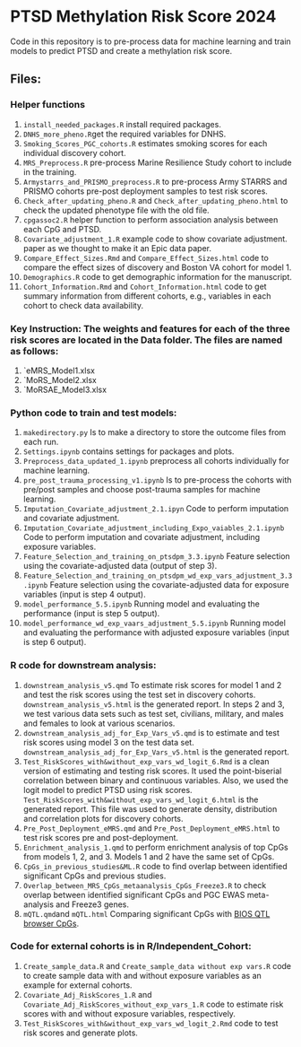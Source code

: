 # PTSD Methylation Risk Score 2024
Code in this repository is to pre-process data for machine learning and train models to predict PTSD and create a methylation risk score.

## Files:

### Helper functions
1. `install_needed_packages.R` install required packages.
2. `DNHS_more_pheno.R`get the required variables for DNHS.
3. `Smoking_Scores_PGC_cohorts.R` estimates smoking scores for each individual discovery cohort.
4. `MRS_Preprocess.R` pre-process Marine Resilience Study cohort to include in the training.
5. `Armystarrs_and_PRISMO_preprocess.R` to pre-process Army STARRS and PRISMO cohorts pre-post deployment samples to test risk scores.
6. `Check_after_updating_pheno.R` and `Check_after_updating_pheno.html` to check the updated phenotype file with the old file. 
7. `cpgassoc2.R` helper function to perform association analysis between each CpG and PTSD.
8. `Covariate_adjustment_1.R` example code to show covariate adjustment.
paper as we thought to make it an Epic data paper.
9. `Compare_Effect_Sizes.Rmd` and `Compare_Effect_Sizes.html` code to compare the effect sizes of discovery and Boston VA cohort for model 1.
10. `Demographics.R` code to get demographic information for the manuscript.
11. `Cohort_Information.Rmd` and `Cohort_Information.html` code to get summary information from different cohorts, e.g., variables in each cohort to check data availability. 

### Key Instruction: The weights and features for each of the three risk scores are located in the Data folder. The files are named as follows:

1. `eMRS_Model1.xlsx
2. `MoRS_Model2.xlsx
3. `MoRSAE_Model3.xlsx

### Python code to train and test models:
1. `makedirectory.py` Is to make a directory to store the outcome files from each run.
2. `Settings.ipynb` contains settings for packages and plots.
3. `Preprocess_data_updated_1.ipynb` preprocess all cohorts individually for machine learning. 
4. `pre_post_trauma_processing_v1.ipynb` Is to pre-process the cohorts with pre/post samples and choose post-trauma samples for machine learning.
5. `Imputation_Covariate_adjustment_2.1.ipyn` Code to perform imputation and covariate adjustment.
6. `Imputation_Covariate_adjustment_including_Expo_vaiables_2.1.ipynb` Code to perform imputation and covariate adjustment, including exposure variables.
7. `Feature_Selection_and_training_on_ptsdpm_3.3.ipynb` Feature selection using the covariate-adjusted data (output of step 3).
8. `Feature_Selection_and_training_on_ptsdpm_wd_exp_vars_adjustment_3.3.ipynb` Feature selection using the covariate-adjusted data for exposure variables
 (input is step 4 output).
9. `model_performance_5.5.ipynb` Running model and evaluating the performance (input is step 5 output). 
10. `model_performance_wd_exp_vaars_adjustment_5.5.ipynb` Running model and evaluating the performance with adjusted exposure variables (input is step 6 output).

### R code for downstream analysis:
1. `downstream_analysis_v5.qmd` To estimate risk scores for model 1 and 2 and test the risk scores using the test set in discovery cohorts. `downstream_analysis_v5.html` is the generated report. In steps 2 and 3, we test various data sets such as test set, civilians, military, and males and females to look at various scenarios.
2.  `downstream_analysis_adj_for_Exp_Vars_v5.qmd` is to estimate and test risk scores using model 3 on the test data set. `downstream_analysis_adj_for_Exp_Vars_v5.html` is the generated report.
4. `Test_RiskScores_with&without_exp_vars_wd_logit_6.Rmd` is a clean version of estimating and testing risk scores. It used the point-biserial correlation between binary and continuous variables. Also, we used the logit model to predict PTSD using risk scores. `Test_RiskScores_with&without_exp_vars_wd_logit_6.html` is the generated report. This file was used to generate density, distribution and correlation plots for discovery cohorts. 
5. `Pre_Post_Deployment_eMRS.qmd` and `Pre_Post_Deployment_eMRS.html` to test risk scores pre and post-deployment.
6. `Enrichment_analysis_1.qmd` to perform enrichment analysis of top CpGs from models 1, 2, and 3. Models 1 and 2 have the same set of CpGs.
7. `CpGs_in_previous_studies&ML.R` code to find overlap between identified significant CpGs and previous studies.
8. `Overlap_between_MRS_CpGs_metaanalysis_CpGs_Freeze3.R` to check overlap between identified significant CpGs and PGC EWAS meta-analysis and Freeze3 genes. 
9. `mQTL.qmd`and `mQTL.html` Comparing significant CpGs with [BIOS QTL browser CpGs](https://molgenis26.gcc.rug.nl/downloads/biosqtlbrowser/).

### Code for external cohorts is in R/Independent_Cohort:
1. `Create_sample_data.R` and `Create_sample_data without exp vars.R` code to create sample data with and without exposure variables as an example for external cohorts.
2. `Covariate_Adj_RiskScores_1.R` and `Covariate_Adj_RiskScores_without_exp_vars_1.R` code to estimate risk scores with and without exposure variables, respectively.
3. `Test_RiskScores_with&without_exp_vars_wd_logit_2.Rmd` code to test risk scores and generate plots. 



